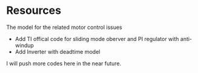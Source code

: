 # Resources
The model for the related motor control issues
* Add TI offical code for sliding mode oberver and PI regulator with anti-windup
* Add Inverter with deadtime model

I will push more codes here in the near future.

